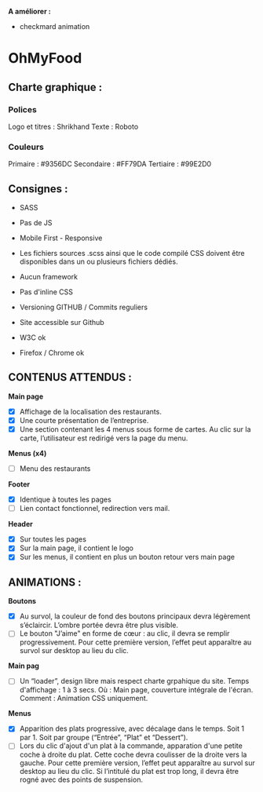 **A améliorer :**

- checkmard animation

# OhMyFood

## Charte graphique :

### Polices

Logo et titres : Shrikhand
Texte : Roboto

### Couleurs

Primaire : #9356DC
Secondaire : #FF79DA
Tertiaire : #99E2D0

## Consignes :

- SASS
- Pas de JS
- Mobile First - Responsive
- Les fichiers sources .scss ainsi que le code compilé CSS doivent être disponibles dans un ou plusieurs fichiers dédiés.
- Aucun framework
- Pas d'inline CSS
- Versioning GITHUB / Commits reguliers
- Site accessible sur Github

- W3C ok
- Firefox / Chrome ok

## CONTENUS ATTENDUS :

**Main page**

- [x] Affichage de la localisation des restaurants.
- [x] Une courte présentation de l’entreprise.
- [x] Une section contenant les 4 menus sous forme de cartes. Au clic sur la carte, l’utilisateur est redirigé vers la page du menu.

**Menus (x4)**

- [ ] Menu des restaurants

**Footer**

- [x] Identique à toutes les pages
- [ ] Lien contact fonctionnel, redirection vers mail.

**Header**

- [x] Sur toutes les pages
- [x] Sur la main page, il contient le logo
- [x] Sur les menus, il contient en plus un bouton retour vers main page

## ANIMATIONS :

**Boutons**

- [x] Au survol, la couleur de fond des boutons principaux devra légèrement s’éclaircir. L’ombre portée devra être plus visible.
- [ ] Le bouton "J’aime" en forme de cœur : au clic, il devra se remplir progressivement. Pour cette première version, l’effet peut apparaître au survol sur desktop au lieu du clic.

**Main pag**

- [ ] Un “loader”, design libre mais respect charte grpahique du site.
      Temps d'affichage : 1 à 3 secs.
      Où : Main page, couverture intégrale de l'écran.
      Comment : Animation CSS uniquement.

**Menus**

- [x] Apparition des plats progressive, avec décalage dans le temps.
      Soit 1 par 1. Soit par groupe (“Entrée”, “Plat” et “Dessert”).
- [ ] Lors du clic d'ajout d'un plat à la commande, apparation d'une petite coche à droite du plat.
      Cette coche devra coulisser de la droite vers la gauche.
      Pour cette première version, l’effet peut apparaître au survol sur desktop au lieu du clic.
      Si l’intitulé du plat est trop long, il devra être rogné avec des points de suspension.
